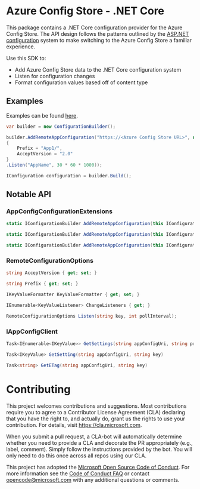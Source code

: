 # Azure Config Store - .NET Core

This package contains a .NET Core configuration provider for the Azure Config Store. The API design follows the patterns outlined by the [ASP.NET configuration](https://github.com/aspnet/configuration/) system to make switching to the Azure Config Store a familiar experience.

Use this SDK to:

* Add Azure Config Store data to the .NET Core configuration system
* Listen for configuration changes
* Format configuration values based off of content type

## Examples

Examples can be found [here](./examples).

```c#
var builder = new ConfigurationBuilder();

builder.AddRemoteAppConfiguration("https://<Azure Config Store URL>", new RemoteConfigurationOptions()
{
    Prefix = "App1/",
    AcceptVersion = "2.0"
}
.Listen("AppName", 30 * 60 * 1000));

IConfiguration configuration = builder.Build();
```

## Notable API

### AppConfigConfigurationExtensions

```csharp
static IConfigurationBuilder AddRemoteAppConfiguration(this IConfigurationBuilder configurationBuilder, string appConfigUri);

static IConfigurationBuilder AddRemoteAppConfiguration(this IConfigurationBuilder configurationBuilder, string appConfigUri, RemoteConfigurationOptions options);

static IConfigurationBuilder AddRemoteAppConfiguration(this IConfigurationBuilder configurationBuilder, string appConfigUri, RemoteConfigurationOptions options, IAppConfigClient client);
```
### RemoteConfigurationOptions

```csharp
string AcceptVersion { get; set; }

string Prefix { get; set; }

IKeyValueFormatter KeyValueFormatter { get; set; }

IEnumerable<KeyValueListener> ChangeListeners { get; }

RemoteConfigurationOptions Listen(string key, int pollInterval);
```

### IAppConfigClient

```csharp
Task<IEnumerable<IKeyValue>> GetSettings(string appConfigUri, string prefix)

Task<IKeyValue> GetSetting(string appConfigUri, string key)

Task<string> GetETag(string appConfigUri, string key)
```

# Contributing

This project welcomes contributions and suggestions.  Most contributions require you to agree to a
Contributor License Agreement (CLA) declaring that you have the right to, and actually do, grant us
the rights to use your contribution. For details, visit https://cla.microsoft.com.

When you submit a pull request, a CLA-bot will automatically determine whether you need to provide
a CLA and decorate the PR appropriately (e.g., label, comment). Simply follow the instructions
provided by the bot. You will only need to do this once across all repos using our CLA.

This project has adopted the [Microsoft Open Source Code of Conduct](https://opensource.microsoft.com/codeofconduct/).
For more information see the [Code of Conduct FAQ](https://opensource.microsoft.com/codeofconduct/faq/) or
contact [opencode@microsoft.com](mailto:opencode@microsoft.com) with any additional questions or comments.
